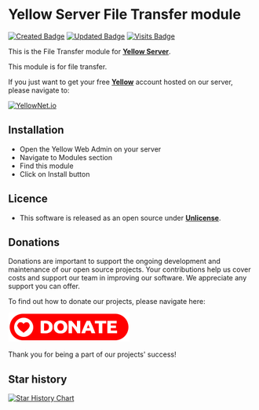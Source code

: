 # Yellow Server File Transfer module

[![Created Badge](https://badges.pufler.dev/created/libersoft-org/yellow-server-module-file-transfer)](https://badges.pufler.dev) [![Updated Badge](https://badges.pufler.dev/updated/libersoft-org/yellow-server-module-file-transfer)](https://badges.pufler.dev) [![Visits Badge](https://badges.pufler.dev/visits/libersoft-org/yellow-server-module-file-transfer)](https://badges.pufler.dev)

This is the File Transfer module for [**Yellow Server**](https://github.com/libersoft-org/yellow-server/).

This module is for file transfer.

If you just want to get your free [**Yellow**](https://yellow.libersoft.org) account hosted on our server, please navigate to:

[![YellowNet.io](https://raw.githubusercontent.com/libersoft-org/odtp-documentation/main/logo.png)](https://yellownet.io)

## Installation

- Open the Yellow Web Admin on your server
- Navigate to Modules section
- Find this module
- Click on Install button

## Licence

- This software is released as an open source under [**Unlicense**](./LICENSE).

## Donations

Donations are important to support the ongoing development and maintenance of our open source projects. Your contributions help us cover costs and support our team in improving our software. We appreciate any support you can offer.

To find out how to donate our projects, please navigate here:

[![Donate](https://raw.githubusercontent.com/libersoft-org/documents/main/donate.png)](https://libersoft.org/donations)

Thank you for being a part of our projects' success!

## Star history

[![Star History Chart](https://api.star-history.com/svg?repos=libersoft-org/yellow-server-module-file-transfer&type=Date)](https://star-history.com/#libersoft-org/yellow-server-module-file-transfer&Date)
